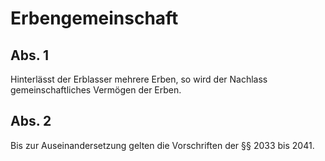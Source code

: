 # Erbengemeinschaft



## Abs. 1

 Hinterlässt der Erblasser mehrere Erben, so wird der Nachlass gemeinschaftliches Vermögen der Erben.

## Abs. 2

 Bis zur Auseinandersetzung gelten die Vorschriften der §§ 2033 bis 2041. 

